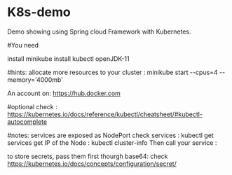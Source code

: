 # K8s-demo
Demo showing using Spring cloud Framework with Kubernetes. 


#You need 

install minikube
install kubectl 
openJDK-11

#hints:
allocate more resources to your cluster : minikube start --cpus=4  --memory='4000mb'


An account on: https://hub.docker.com


#optional 
check : https://kubernetes.io/docs/reference/kubectl/cheatsheet/#kubectl-autocomplete


#notes:
services are exposed as NodePort
check services : kubectl get services
get IP of the Node : kubectl cluster-info
Then call your service <NODE IP>:<NODE PORT>

to store secrets, pass them first thourgh base64: check  https://kubernetes.io/docs/concepts/configuration/secret/
